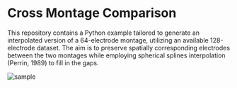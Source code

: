# Cross Montage Comparison

This repository contains a Python example tailored to generate an interpolated version of a 64-electrode montage, utilizing an available 128-electrode dataset. The aim is to preserve spatially corresponding electrodes between the two montages while employing spherical splines interpolation (Perrin, 1989) to fill in the gaps.


![sample](https://github.com/incubodac/Cross-MontageComparison/sample.png)
